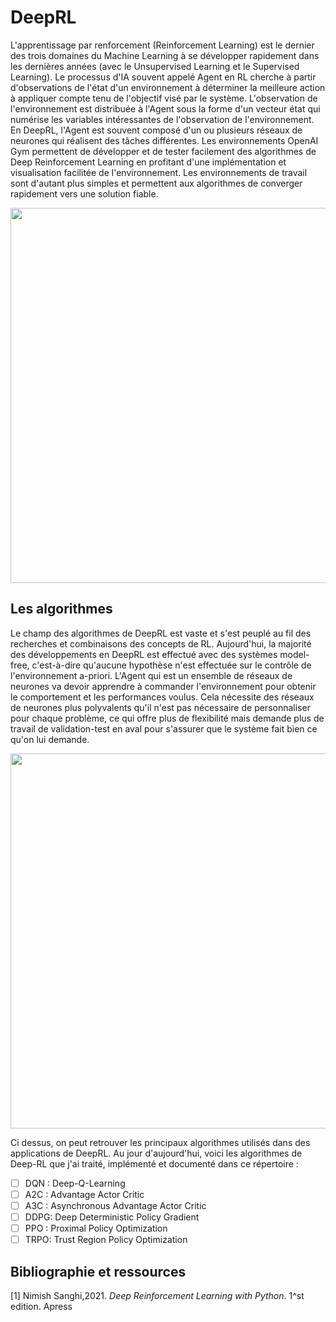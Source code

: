 # DeepRL

L'apprentissage par renforcement (Reinforcement Learning) est le dernier des trois domaines du Machine Learning à se développer rapidement dans les dernières années (avec le Unsupervised Learning et le Supervised Learning). Le processus d'IA souvent appelé Agent en RL cherche à partir d'observations de l'état d'un environnement à déterminer la meilleure action à appliquer compte tenu de l'objectif visé par le système. L'observation de l'environnement est distribuée à l'Agent sous la forme d'un vecteur état qui numérise les variables intéressantes de l'observation de l'environnement. En DeepRL, l'Agent est souvent composé d'un ou plusieurs réseaux de neurones qui réalisent des tâches différentes. Les environnements OpenAI Gym permettent de développer et de tester facilement des algorithmes de Deep Reinforcement Learning en profitant d'une implémentation et visualisation facilitée de l'environnement. Les environnements de travail sont d'autant plus simples et permettent aux algorithmes de converger rapidement vers une solution fiable. 

<img src="https://venturebeat.com/wp-content/uploads/2019/03/openai-1.png?w=1200&strip=all" width="600" />


## Les algorithmes 

Le champ des algorithmes de DeepRL est vaste et s'est peuplé au fil des recherches et combinaisons des concepts de RL. Aujourd'hui, la majorité des développements en DeepRL est effectué avec des systèmes model-free, c'est-à-dire qu'aucune hypothèse n'est effectuée sur le contrôle de l'environnement a-priori. L'Agent qui est un ensemble de réseaux de neurones va devoir apprendre à commander l'environnement pour obtenir le comportement et les performances voulus. Cela nécessite des réseaux de neurones plus polyvalents qu'il n'est pas nécessaire de personnaliser pour chaque problème, ce qui offre plus de flexibilité mais demande plus de travail de validation-test en aval pour s'assurer que le système fait bien ce qu'on lui demande. 

<img src="https://spinningup.openai.com/en/latest/_images/rl_algorithms_9_15.svg" width="600" />


Ci dessus, on peut retrouver les principaux algorithmes utilisés dans des applications de DeepRL. Au jour d'aujourd'hui, voici les algorithmes de Deep-RL que j'ai traité, implémenté et documenté dans ce répertoire : 

- [ ] DQN : Deep-Q-Learning 
- [ ] A2C : Advantage Actor Critic
- [ ] A3C : Asynchronous Advantage Actor Critic 
- [ ] DDPG: Deep Deterministic Policy Gradient 
- [ ] PPO : Proximal Policy Optimization 
- [ ] TRPO: Trust Region Policy Optimization 

## Bibliographie et ressources 

[1] Nimish Sanghi,2021. *Deep Reinforcement Learning with Python*. 1^st edition. Apress 




